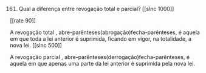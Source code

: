161. Qual a diferença entre revogação total e parcial?
[[slnc 1000]]

[[rate 90]]

A revogação total , abre-parênteses(abrogação)fecha-parênteses, é aquela em que toda a lei anterior é suprimida, ficando em vigor, na totalidade, a nova lei.
[[slnc 500]]

A revogação parcial , abre-parênteses(derrogação)fecha-parênteses, é aquela em que apenas uma parte da lei anterior é suprimida pela nova lei.
